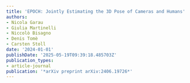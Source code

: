 ```yaml
---
title: 'EPOCH: Jointly Estimating the 3D Pose of Cameras and Humans'
authors:
- Nicola Garau
- Giulia Martinelli
- Niccolò Bisagno
- Denis Tomè
- Carsten Stoll
date: '2024-01-01'
publishDate: '2025-05-19T09:39:18.485703Z'
publication_types:
- article-journal
publication: '*arXiv preprint arXiv:2406.19726*'
---
```

